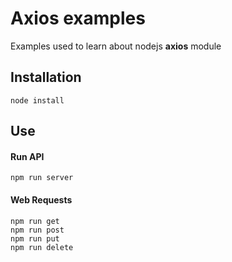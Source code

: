 # Axios examples
Examples used to learn about nodejs **axios** module

## Installation

```
node install
```

## Use


#### Run API
```
npm run server
```

#### Web Requests
```
npm run get
npm run post
npm run put
npm run delete
```

